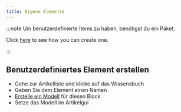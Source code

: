 ```yaml
---
title: Eigene Elemente
---
```


:::note Um benutzerdefinierte Items zu haben, benötigst du ein Paket.

Click [here](pack.md#create-a-pack) to see how you can create one.

:::

## Benutzerdefiniertes Element erstellen

* Gehe zur Artikelliste und klicke auf das Wissensbuch
* Geben Sie dem Element einen Namen
* [Erstelle ein Modell](custom-models.md) für diesen Block
* Setze das Modell im Artikelgui
